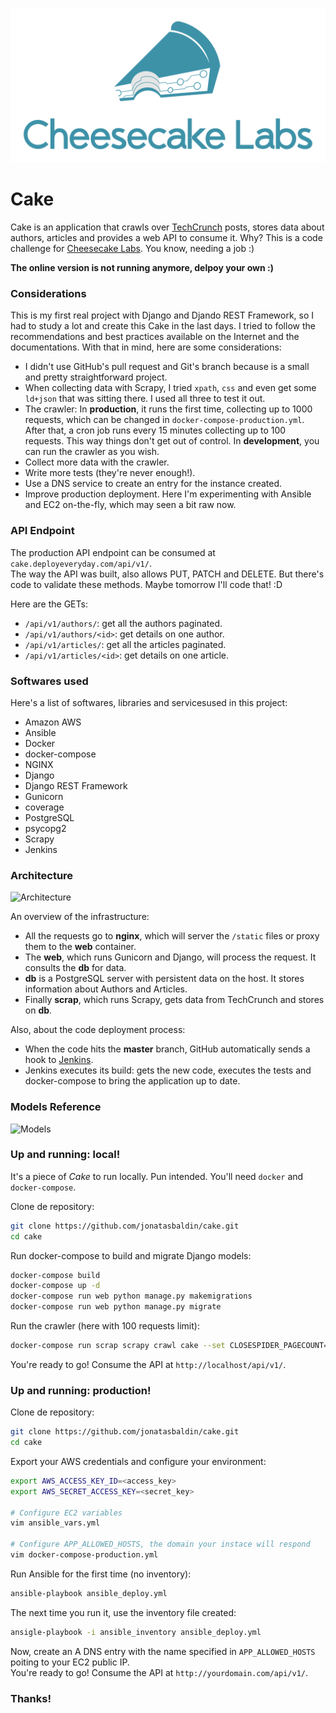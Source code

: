 ![Cheesecake](img/logo.png)

# Cake
Cake is an application that crawls over [TechCrunch](https://techcrunch.com) posts, stores data about authors, articles and provides a web API to consume it.
Why? This is a code challenge for [Cheesecake Labs](https://ckl.io). You know, needing a job :)

**The online version is not running anymore, delpoy your own :)**

### Considerations
This is my first real project with Django and Djando REST Framework, so I had to study a lot and create this Cake in the last days. I tried to follow the recommendations and best practices available on the Internet and the documentations. With that in mind, here are some considerations:

- I didn't use GitHub's pull request and Git's branch because is a small and pretty straightforward project. 
- When collecting data with Scrapy, I tried `xpath`, `css` and even get some `ld+json` that was sitting there. I used all three to test it out.
- The crawler: In **production**, it runs the first time, collecting up to 1000 requests, which can be changed in `docker-compose-production.yml`. After that, a cron job runs every 15 minutes collecting up to 100 requests. This way things don't get out of control. In **development**, you can run the crawler as you wish.
- Collect more data with the crawler.
- Write more tests (they're never enough!).
- Use a DNS service to create an entry for the instance created.
- Improve production deployment. Here I'm experimenting with Ansible and EC2 on-the-fly, which may seen a bit raw now.

### API Endpoint
The production API endpoint can be consumed at `cake.deployeveryday.com/api/v1/`.   
The way the API was built, also allows PUT, PATCH and DELETE. But there's code to validate these methods. Maybe tomorrow I'll code that! :D    

Here are the GETs:
- `/api/v1/authors/`: get all the authors paginated.
- `/api/v1/authors/<id>`: get details on one author.
- `/api/v1/articles/`: get all the articles paginated.
- `/api/v1/articles/<id>`: get details on one article.

### Softwares used
Here's a list of softwares, libraries and servicesused in this project:
- Amazon AWS
- Ansible
- Docker
- docker-compose
- NGINX
- Django
- Django REST Framework
- Gunicorn
- coverage
- PostgreSQL
- psycopg2
- Scrapy
- Jenkins

### Architecture
![Architecture](img/architecture.png)

An overview of the infrastructure:
- All the requests go to **nginx**, which will server the `/static` files or proxy them to the **web** container.
- The **web**, which runs Gunicorn and Django, will process the request. It consults the **db** for data.
- **db** is a PostgreSQL server with persistent data on the host. It stores information about Authors and Articles.
- Finally **scrap**, which runs Scrapy, gets data from TechCrunch and stores on **db**.

Also, about the code deployment process:
- When the code hits the **master** branch, GitHub automatically sends a hook to [Jenkins](http://cake.deployeveryday.com:8080).
- Jenkins executes its build: gets the new code, executes the tests and docker-compose to bring the application up to date.

### Models Reference
![Models](img/models.png)

### Up and running: local!
It's a piece of *Cake* to run locally. Pun intended. You'll need `docker` and `docker-compose`.

Clone de repository:
```bash
git clone https://github.com/jonatasbaldin/cake.git
cd cake
```

Run docker-compose to build and migrate Django models:
```bash
docker-compose build
docker-compose up -d
docker-compose run web python manage.py makemigrations
docker-compose run web python manage.py migrate
```

Run the crawler (here with 100 requests limit):
```bash
docker-compose run scrap scrapy crawl cake --set CLOSESPIDER_PAGECOUNT=100
```

You're ready to go! Consume the API at `http://localhost/api/v1/`.

### Up and running: production!

Clone de repository:
```bash
git clone https://github.com/jonatasbaldin/cake.git
cd cake
```

Export your AWS credentials and configure your environment:
```bash
export AWS_ACCESS_KEY_ID=<access_key>
export AWS_SECRET_ACCESS_KEY=<secret_key>

# Configure EC2 variables
vim ansible_vars.yml

# Configure APP_ALLOWED_HOSTS, the domain your instace will respond
vim docker-compose-production.yml
```

Run Ansible for the first time (no inventory):
```bash
ansible-playbook ansible_deploy.yml
```

The next time you run it, use the inventory file created:
```bash
ansigle-playbook -i ansible_inventory ansible_deploy.yml
```

Now, create an A DNS entry with the name specified in `APP_ALLOWED_HOSTS` poiting to your EC2 public IP.    
You're ready to go! Consume the API at `http://yourdomain.com/api/v1/`.

### Thanks!
